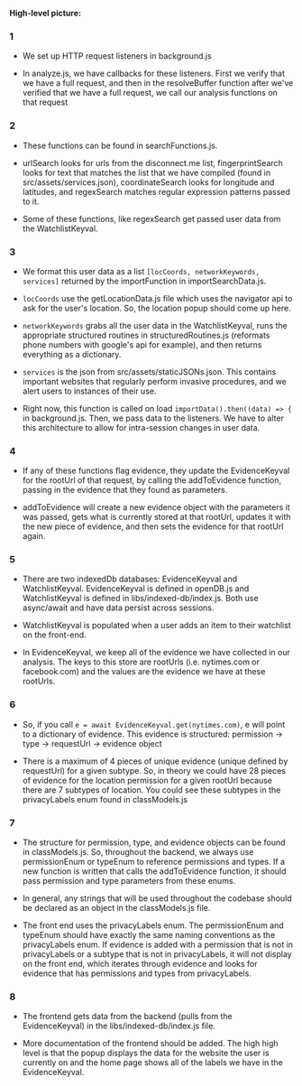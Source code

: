 **High-level picture:**

### 1
  - We set up HTTP request listeners in background.js
  
  - In analyze.js, we have callbacks for these listeners. First we verify that we have a full request, and then in the resolveBuffer function after we've verified that we have a full request, we call our analysis functions on that request

### 2
- These functions can be found in searchFunctions.js.

- urlSearch looks for urls from the disconnect.me list,  fingerprintSearch looks for text that matches the list that we have compiled (found in src/assets/services.json), coordinateSearch looks for longitude and latitudes, and regexSearch matches regular expression patterns passed to it.

- Some of these functions, like regexSearch get passed user data from the WatchlistKeyval.

### 3

- We format this user data as a list `[locCoords, networkKeywords, services]` returned by the importFunction in importSearchData.js. 

- `locCoords` use the getLocationData.js file which uses the navigator api to ask for the user's location. So, the location popup should come up here.

- `networkKeywords` grabs all the user data in the WatchlistKeyval, runs the appropriate structured routines in structuredRoutines.js (reformats phone numbers with google's api for example), and then returns everything as a dictionary.

- `services` is the json from src/assets/staticJSONs.json. This contains important websites that regularly perform invasive procedures, and we alert users to instances of their use.

- Right now, this function is called on load `importData().then((data) => {` in background.js. Then, we pass data to the listeners. We have to alter this architecture to allow for intra-session changes in user data.

### 4

- If any of these functions flag evidence, they update the EvidenceKeyval for the rootUrl of that request, by calling the addToEvidence function, passing in the evidence that they found as parameters.

- addToEvidence will create a new evidence object with the parameters it was passed, gets what is currently stored at that rootUrl, updates it with the new piece of evidence, and then sets the evidence for that rootUrl again.

### 5

- There are two indexedDb databases: EvidenceKeyval and WatchlistKeyval. EvidenceKeyval is defined in openDB.js and WatchlistKeyval is defined in libs/indexed-db/index.js. Both use async/await and have data persist across sessions.

- WatchlistKeyval is populated when a user adds an item to their watchlist on the front-end. 

- In EvidenceKeyval, we keep all of the evidence we have collected in our analysis. The keys to this store are rootUrls (i.e. nytimes.com or facebook.com) and the values are the evidence we have at these rootUrls.

### 6

- So, if you call `e = await EvidenceKeyval.get(nytimes.com)`, e will point to a dictionary of evidence. This evidence is structured: permission -> type -> requestUrl -> evidence object

- There is a maximum of 4 pieces of unique evidence (unique defined by requestUrl) for a given subtype. So, in theory we could have 28 pieces of evidence for the location permission for a given rootUrl because there are 7 subtypes of location. You could see these subtypes in the privacyLabels enum found in classModels.js

### 7
- The structure for permission, type, and evidence objects can be found in classModels.js. So, throughout the backend, we always use permissionEnum or typeEnum to reference permissions and types. If a new function is written that calls the addToEvidence function, it should pass permission and type parameters from these enums. 

- In general, any strings that will be used throughout the codebase should be declared as an object in the classModels.js file.

- The front end uses the privacyLabels enum. The permissionEnum and typeEnum should have exactly the same naming conventions as the privacyLabels enum. If evidence is added with a permission that is not in privacyLabels or a subtype that is not in privacyLabels, it will not display on the front end, which iterates through evidence and looks for evidence that has permissions and types from privacyLabels.

### 8

- The frontend gets data from the backend (pulls from the EvidenceKeyval) in the libs/indexed-db/index.js file. 

- More documentation of the frontend should be added. The high high level is that the popup displays the data for the website the user is currently on and the home page shows all of the labels we have in the EvidenceKeyval.

